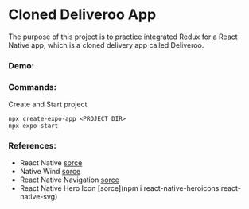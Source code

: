 # Cloned Deliveroo App
The purpose of this project is to practice integrated Redux for a React Native app, which is a cloned delivery app called Deliveroo.
### Demo:
### Commands:
Create and Start project
```
npx create-expo-app <PROJECT DIR>
npx expo start
```
### References:
- React Native [sorce](https://reactnative.dev/docs/getting-started)
- Native Wind [sorce](https://www.nativewind.dev/)
- React Native Navigation [sorce](https://reactnavigation.org/docs/getting-started)
- React Native Hero Icon [sorce](npm i react-native-heroicons react-native-svg)